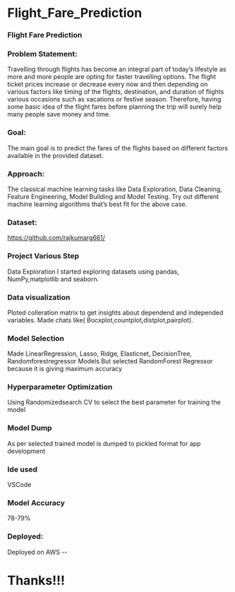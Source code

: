 # Flight_Fare_Prediction
### Flight Fare Prediction
### Problem Statement:
Travelling through flights has become an integral part of today’s lifestyle as more and more people are opting for faster travelling options. The flight ticket prices increase or decrease every now and then depending on various factors like timing of the flights, destination, and duration of flights various occasions such as vacations or festive season. Therefore, having some basic idea of the flight fares before planning the trip will surely help many people save money and time.

### Goal:
The main goal is to predict the fares of the flights based on different factors available in the provided dataset.

### Approach:
The classical machine learning tasks like Data Exploration, Data Cleaning, Feature Engineering, Model Building and Model Testing. Try out different machine learning algorithms that’s best fit for the above case.

### Dataset:
https://github.com/rajkumarg661/

### Project Various Step
Data Exploration
I started exploring datasets using pandas, NumPy,matplotlib and seaborn.

### Data visualization
Ploted colleration matrix to get insights about dependend and independed variables. Made chats like( Bocxplot,countplot,distplot,pairplot).

### Model Selection
Made  LinearRegression, Lasso, Ridge, Elasticnet, DecisionTree, Randomforestregressor Models But selected RandomForest Regressor because it is giving maximum accuracy

### Hyperparameter Optimization
Using Randomizedsearch CV to select the best parameter for training the model

### Model Dump
As per selected trained model is dumped to pickled format for app development

### Ide used
VSCode

### Model Accuracy
78-79%

### Deployed:
Deployed on AWS --

# Thanks!!!
